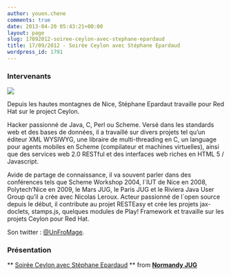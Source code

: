 ```yaml
---
author: youen.chene
comments: true
date: 2013-04-20 05:43:21+00:00
layout: page
slug: 17092012-soiree-ceylon-avec-stephane-epardaud
title: 17/09/2012 - Soirée Ceylon avec Stéphane Epardaud
wordpress_id: 1791
---
```


### Intervenants



[![](http://www.normandyjug.org/wp-content/uploads/2012/09/soiree-20091210.jpg)](http://www.normandyjug.org/wp-content/uploads/2012/09/soiree-20091210.jpg)

Depuis les hautes montagnes de Nice, Stéphane Epardaut travaille pour Red Hat sur le project Ceylon.  

Hacker passionné de Java, C, Perl ou Scheme. Versé dans les standards web et des bases de données, il a travaillé sur divers projets tel qu’un éditeur XML WYSIWYG, une libraire de multi-threading en C, un language pour agents mobiles en Scheme (compilateur et machines virtuelles), ainsi que des services web 2.0 RESTful et des interfaces web riches en HTML 5 / Javascript.




Avide de partage de connaissance, il va souvent parler dans des conférences tels que Scheme Workshop 2004, l´IUT de Nice en 2008, Polytech’Nice en 2009, le Mars JUG, le Paris JUG et le Riviera Java User Group qu’il a crée avec Nicolas Leroux. Acteur passionné de l´open source depuis le début, il contribute au projet RESTEasy et crée les projets jax-doclets, stamps.js, quelques modules de Play! Framework et travaille sur les projets Ceylon pour Red Hat.




Son twitter : [@UnFroMage](https://twitter.com/#!/UnFroMage).






### Présentation





** [Soirée Ceylon avec Stéphane Epardaud](http://fr.slideshare.net/normandyjug/2012-06rennesjugintrotoceylon) ** from **[Normandy JUG](http://fr.slideshare.net/normandyjug)**
